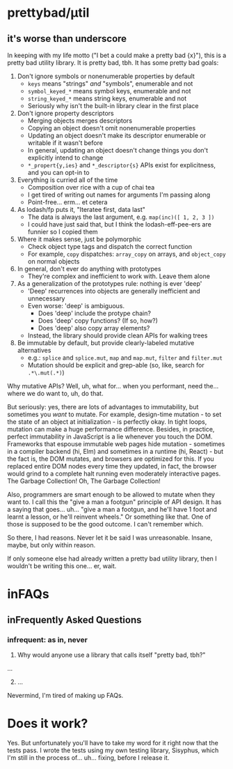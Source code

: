 # prettybad/μtil
## it's worse than underscore

In keeping with my life motto ("I bet a could make a pretty bad {x}"),
this is a pretty bad utility library. It is pretty bad, tbh. It has some
pretty bad goals:

1. Don't ignore symbols or nonenumerable properties by default
    - `keys` means "strings" _and_ "symbols", enumerable and not
    - `symbol_keyed_*` means symbol keys, enumerable and not
    - `string_keyed_*` means string keys, enumerable and not
    - Seriously why isn't the built-in library clear in the first place
2. Don't ignore property descriptors
    - Merging objects merges descriptors
    - Copying an object doesn't omit nonenumerable properties
    - Updating an object doesn't make its descriptor enumerable or
      writable if it wasn't before
    - In general, updating an object doesn't change things you don't
      explicitly intend to change
    - `*_propert{y,ies}` and `*_descriptor{s}` APIs exist for
      explicitness, and you can opt-in to
3. Everything is curried all of the time
    - Composition over rice with a cup of chai tea
    - I get tired of writing out names for arguments I'm passing along
    - Point-free... erm... et cetera
4. As lodash/fp puts it, "Iteratee first, data last"
    - The data is always the last argument, e.g. `map(inc)([ 1, 2, 3 ])`
    - I could have just said that, but I think the lodash-eff-pee-ers are funnier so I copied them
5. Where it makes sense, just be polymorphic
    - Check object type tags and dispatch the correct function
    - For example, `copy` dispatches: `array_copy` on arrays, and `object_copy` on normal objects
6. In general, don't ever do anything with prototypes
    - They're complex and inefficient to work with. Leave them alone
7. As a generalization of the prototypes rule: nothing is ever 'deep'
    - 'Deep' recurrences into objects are generally inefficient and unnecessary
    - Even worse: 'deep' is ambiguous.
        - Does 'deep' include the protype chain?
        - Does 'deep' copy functions? (If so, how?)
        - Does 'deep' also copy array elements?
    - Instead, the library should provide clean APIs for walking trees
8. Be immutable by default, but provide clearly-labeled mutative alternatives
    - e.g.: `splice` and `splice.mut`, `map` and `map.mut`, `filter` and `filter.mut`
    - Mutation should be explicit and grep-able (so, like, search for `.*\.mut(.*)`)

Why mutative APIs? Well, uh, what for... when you performant, need the...
where we do want to, uh, do that.

But seriously: yes, there are lots of advantages to immutability, but
sometimes you _want_ to mutate. For example, design-time mutation - to set
the state of an object at initialization - is perfectly okay. In tight
loops, mutation can make a huge performance difference. Besides, in
practice, perfect immutability in JavaScript is a lie whenever you touch
the DOM. Frameworks that espouse immutable web pages hide mutation -
sometimes in a compiler backend (hi, Elm) and sometimes in a runtime (hi,
React) - but the fact is, the DOM mutates, and browsers are optimized for
this. If you replaced entire DOM nodes every time they updated, in fact,
the browser would grind to a complete halt running even moderately
interactive pages. The Garbage Collection! Oh, The Garbage Collection!

Also, programmers are smart enough to be allowed to mutate when they want
to. I call this the "give a man a footgun" principle of API design. It has
a saying that goes... uh... "give a man a footgun, and he'll have 1 foot
and learnt a lesson, or he'll reinvent wheels." Or something like that.
One of those is supposed to be the good outcome. I can't remember which.

So there, I had reasons. Never let it be said I was unreasonable. Insane,
maybe, but only within reason.

If only someone else had already written a pretty bad utility library,
then I wouldn't be writing this one... er, wait.

# inFAQs
## inFrequently Asked Questions
### infrequent: as in, never

1. Why would anyone use a library that calls itself "pretty bad, tbh?"

...

2. ...

Nevermind, I'm tired of making up FAQs.

# Does it work?

Yes. But unfortunately you'll have to take my word for it right now that
the tests pass. I wrote the tests using my own testing library, Sisyphus,
which I'm still in the process of... uh... fixing, before I release it.
